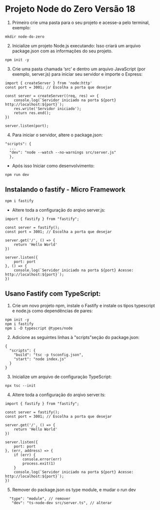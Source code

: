 # Projeto Node do Zero Versão 18 
1. Primeiro crie uma pasta para o seu projeto e acesse-a pelo terminal, exemplo:
```dos
mkdir node-do-zero
```

2. Inicialize um projeto Node.js executando:
Isso criará um arquivo package.json com as informações do seu projeto.
```npm
npm init -y
```

3. Crie uma pasta chamada ‘src’ e dentro  um arquivo JavaScript  (por exemplo, server.js) para iniciar seu servidor e importe o Express:

```
import { createServer } from 'node:http'
const port = 3001; // Escolha a porta que desejar

const server = createServer((req, res) => {
    console.log(`Servidor iniciado na porta ${port} http://localhost:${port}`);
    res.write('Servidor iniciado');
    return res.end();   
})

server.listen(port);
```

4. Para iniciar o servidor, altere o package.json:
```
"scripts": {
  ...
  "dev": "node --watch --no-warnings src/server.js"
  },
```
- Após isso Iniciar como desenvolvimento:

```npm
npm run dev
```

## Instalando o fastify - Micro Framework
```npm
npm i fastify
```

- Altere toda a configuração do arqivo server.js:
```
import { fastify } from "fastify";

const server = fastify();
const port = 3001; // Escolha a porta que desejar

server.get('/', () => {
    return 'Hello World'
})

server.listen({
    port: port
}, () => {
    console.log(`Servidor iniciado na porta ${port} Acesse: http://localhost:${port}`);
})
```

## Usano Fastify com TypeScript:
1. Crie um novo projeto npm, instale o Fastify e instale os tipos typescript e node.js como dependências de pares:
```
npm init -y
npm i fastify
npm i -D typescript @types/node
```

2. Adicione as seguintes linhas à "scripts"seção do package.json:
```
{
  "scripts": {
    "build": "tsc -p tsconfig.json",
    "start": "node index.js"
  }
}
```

3. Inicialize um arquivo de configuração TypeScript:
```
npx tsc --init
```

4. Altere toda a configuração do arqivo server.ts:
```
import { fastify } from "fastify";

const server = fastify();
const port = 3001; // Escolha a porta que desejar

server.get('/', () => {
    return 'Hello World'
})

server.listen({
    port: port
}, (err, address) => {
    if (err) {
        console.error(err)
        process.exit(1)
    }
    console.log(`Servidor iniciado na porta ${port} Acesse: http://localhost:${port}`);
})
```

5. Remover do package.json os type module, e mudar o run dev
```
  "type": "module", // remover
   "dev": "ts-node-dev src/server.ts", // alterar
```